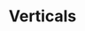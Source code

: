 ---
ee_id_show: '4436'
title: Verticals
url: verticals
live_url:
year: '2019'
venue: Galerie Thaddaeus Ropac
state_country: Salzburg
type:
dates:
wwwnews:
wwweblast:
www:
pitch: A classic European show (maybe my last for a while?). Painting, sculpture,
  drawing, laser ;-)
ps:
credits:
download:
layout: shows
---